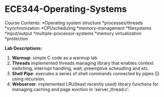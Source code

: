# ECE344-Operating-Systems

Course Contents:
*Operating system structure
*processes/threads
*synchronization
*CPUscheduling
*memory-management
*filesystems
*input/output
*multiple-processor-systems
*memory virtualization
*protection

__Lab Descriptions:__
1. **Warmup**: simple C code as a warmup lab
2. **Threads** implemented threads managing library that enables context switching, interrupt handling, wait, preemptive scheudling and etc.
3. **Shell Pipe**: executes a series of shell commands connected by pipes (|) using recursion. 
4. **Webserver**: implemented LRU(least recently used) library functions for managing caching and page eviction in 'server_thread.c'.
